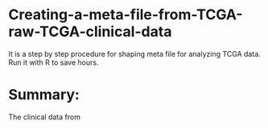 # Creating-a-meta-file-from-TCGA-raw-TCGA-clinical-data

It is a step by step procedure for shaping meta file for analyzing TCGA data. Run it with R to save hours.

# Summary:
The clinical data from 
